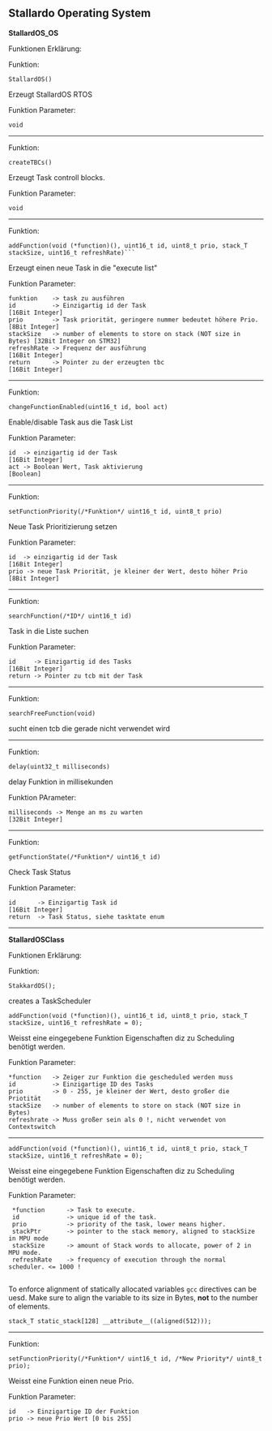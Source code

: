 ## **Stallardo Operating System**
**StallardOS_OS**


Funktionen Erklärung:


Funktion:
```
StallardOS()
```

Erzeugt StallardOS RTOS

Funktion Parameter:
```
void
```


_________________________________________________________________________________________


Funktion:
```
createTBCs()
```

Erzeugt Task controll blocks.

Funktion Parameter:
```
void
```


_________________________________________________________________________________________


Funktion:
```
addFunction(void (*function)(), uint16_t id, uint8_t prio, stack_T stackSize, uint16_t refreshRate)```
```

Erzeugt einen neue Task in die "execute list"

Funktion Parameter:
```
funktion    -> task zu ausführen                                           
id          -> Einzigartig id der Task                                  [16Bit Integer]
prio        -> Task priorität, geringere nummer bedeutet höhere Prio.   [8Bit Integer]
stackSize   -> number of elements to store on stack (NOT size in Bytes) [32Bit Integer on STM32]
refreshRate -> Frequenz der ausführung                                  [16Bit Integer]
return      -> Pointer zu der erzeugten tbc                             [16Bit Integer]
```




___________________________________________________________________________________________________


Funktion:
```
changeFunctionEnabled(uint16_t id, bool act)
```

Enable/disable Task aus die Task List


Funktion Parameter:
```
id  -> einzigartig id der Task                                          [16Bit Integer]
act -> Boolean Wert, Task aktivierung                                   [Boolean]
```


___________________________________________________________________________________________________


Funktion:
```
setFunctionPriority(/*Funktion*/ uint16_t id, uint8_t prio)
```

Neue Task Prioritizierung setzen

Funktion Parameter:
```
id  -> einzigartig id der Task                                          [16Bit Integer]
prio -> neue Task Priorität, je kleiner der Wert, desto höher Prio      [8Bit Integer]
```


___________________________________________________________________________________________________


Funktion:
```
searchFunction(/*ID*/ uint16_t id)
```

Task in die Liste suchen


Funktion Parameter:
```
id     -> Einzigartig id des Tasks                                      [16Bit Integer]
return -> Pointer zu tcb mit der Task
```


___________________________________________________________________________________________________


Funktion:
```
searchFreeFunction(void)
```

sucht einen tcb die gerade nicht verwendet wird



___________________________________________________________________________________________________


Funktion:
```
delay(uint32_t milliseconds)
```

delay Funktion in millisekunden

Funktion PArameter:
```
milliseconds -> Menge an ms zu warten                                   [32Bit Integer]
```


___________________________________________________________________________________________________


Funktion:
```
getFunctionState(/*Funktion*/ uint16_t id)
```

Check Task Status


Funktion Parameter:
```
id      -> Einzigartig Task id                                          [16Bit Integer]
return  -> Task Status, siehe tasktate enum
```



_________________________________________________________________________
**StallardOSClass**

Funktionen Erklärung:


Funktion:
```
StakkardOS();
```

creates a TaskScheduler

```
addFunction(void (*function)(), uint16_t id, uint8_t prio, stack_T stackSize, uint16_t refreshRate = 0);
```

Weisst eine eingegebene Funktion Eigenschaften diz zu Scheduling benötigt werden.

Funktion Parameter:
```
*function   -> Zeiger zur Funktion die gescheduled werden muss
id          -> Einzigartige ID des Tasks
prio        -> 0 - 255, je kleiner der Wert, desto großer die Priotität
stackSize   -> number of elements to store on stack (NOT size in Bytes)
refreshrate -> Muss großer sein als 0 !, nicht verwendet von Contextswitch
```


_________________________________________________________________________________________




```
addFunction(void (*function)(), uint16_t id, uint8_t prio, stack_T stackSize, uint16_t refreshRate = 0);
```

Weisst eine eingegebene Funktion Eigenschaften diz zu Scheduling benötigt werden.

Funktion Parameter:
```
 *function      -> Task to execute.
 id             -> unique id of the task.
 prio           -> priority of the task, lower means higher.
 stackPtr       -> pointer to the stack memory, aligned to stackSize in MPU mode
 stackSize      -> amount of Stack words to allocate, power of 2 in MPU mode.
 refreshRate    -> frequency of execution through the normal scheduler. <= 1000 !
 
```

To enforce alignment of statically allocated variables `gcc` directives can be uesd.
Make sure to align the variable to its size in Bytes, **not** to the number of elements.

```
stack_T static_stack[128] __attribute__((aligned(512)));
```

_________________________________________________________________________________________

Funktion:
```
setFunctionPriority(/*Funktion*/ uint16_t id, /*New Priority*/ uint8_t prio);
```

Weisst eine Funktion einen neue Prio.



Funktion Parameter:
```
id   -> Einzigartige ID der Funktion
prio -> neue Prio Wert [0 bis 255]
```